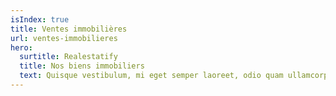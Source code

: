 ```yaml
---
isIndex: true
title: Ventes immobilières
url: ventes-immobilieres
hero:
  surtitle: Realestatify
  title: Nos biens immobiliers
  text: Quisque vestibulum, mi eget semper laoreet, odio quam ullamcorper turpis, auctor fermentum magna leo eget nisi. Fusce id imperdiet nunc.
---
```


